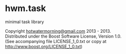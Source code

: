 hwm.task
========

minimal task library

Copyright hotwatermorning@gmail.com 2013 - 2013.  
Distributed under the Boost Software License, Version 1.0.  
(See accompanying file LICENSE_1_0.txt or copy at  
http://www.boost.org/LICENSE_1_0.txt)  
